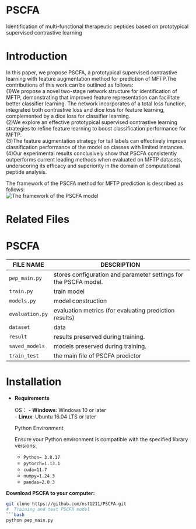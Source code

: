 # PSCFA
Identification of multi-functional therapeutic peptides based on prototypical supervised contrastive learning
#  Introduction
In this paper, we propose PSCFA, a prototypical supervised contrastive learning with feature augmentation method for prediction of MFTP.The contributions of this work can be outlined as follows:  
(1)We propose a novel two-stage network structure for identification of MFTP, demonstrating that improved feature representation can facilitate better classifier learning. The network incorporates of a total loss function, integrated both contrastive loss and dice loss for feature learning, complemented by a dice loss for classifier learning.   
(2)We explore an effective prototypical supervised contrastive learning strategies to refine feature learning to boost classification performance for MFTP.  
(3)The feature augmentation strategy for tail labels can effectively improve classification performance of the model on classes with limited instances.  
(4)Our experimental results conclusively show that PSCFA consistently outperforms current leading methods when evaluated on MFTP datasets, underscoring its efficacy and superiority in the domain of computational peptide analysis.  

The framework of the PSCFA method for MFTP prediction is described as follows:  
![The framework of the PSCFA model](images/The%20framework%20of%20the%20PSCFA%20model.png "The framework of the PSCFA model")
#  Related Files  
#   PSCFA  
| FILE NAME       | DESCRIPTION                                                            |
|-----------------|------------------------------------------------------------------------|
| `pep_main.py`       |  stores configuration and parameter settings for the PSCFA model. |
| `train.py`      | train model                                                            |
| `models.py`      | model construction                                                     |
| `evaluation.py` | evaluation metrics (for evaluating prediction results)                 |
| `dataset`       | data                                                                   |
| `result`        | results preserved during training.                          |
| `saved_models`        | models preserved during training.                          |
| `train_test`        | the main file of PSCFA predictor                         |
# Installation

- **Requirements**

    OS：
       - **Windows**: Windows 10 or later  
       - **Linux**: Ubuntu 16.04 LTS or later  


    Python Environment
  
    Ensure your Python environment is compatible with the specified library versions:
  - `Python= 3.8.17`
  - `pytorch=1.13.1`
  - `cuda=11.7`
  - `numpy=1.24.3`
  - `pandas=2.0.3`

**Download PSCFA to your computer:**
   ```bash
   git clone https://github.com/nst1211/PSCFA.git
#  Training and test PSCFA model  
```bash
python pep_main.py

